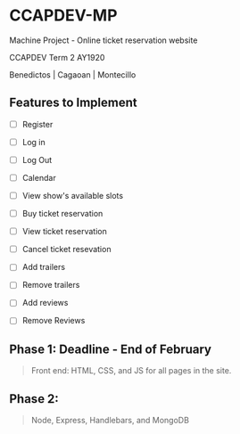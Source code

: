 # CCAPDEV-MP
Machine Project - Online ticket reservation website

CCAPDEV Term 2 AY1920

Benedictos | Cagaoan | Montecillo

## Features to Implement
- [ ] Register
- [ ] Log in
- [ ] Log Out
- [ ] Calendar
- [ ] View show's available slots
- [ ] Buy ticket reservation
- [ ] View ticket reservation
- [ ] Cancel ticket resevation
- [ ] Add trailers
- [ ] Remove trailers
- [ ] Add reviews
- [ ] Remove Reviews


## Phase 1: Deadline - End of February
> Front end: HTML, CSS, and JS for all pages in the site.

## Phase 2:
> Node, Express, Handlebars, and MongoDB